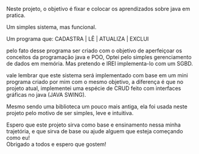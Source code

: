 Neste projeto, o objetivo é fixar e colocar os aprendizados sobre java em pratica.

Um simples sistema, mas funcional.<br>

Um programa que: CADASTRA | LÊ | ATUALIZA | EXCLUI<br> 

pelo fato desse programa ser criado com o objetivo de aperfeiçoar os conceitos da programação java e POO, Optei pelo simples gerenciamento de dados em memória. Mas pretendo e IREI implementa-lo com um SGBD.<br>

vale lembrar que este sistema será implementado com base em um mini programa criado por mim com o mesmo objetivo, a diferença é que no projeto atual, implementei uma espécie de CRUD feito com interfaces gráficas no java (JAVA SWING).<br>

Mesmo sendo uma biblioteca um pouco mais antiga, ela foi usada neste projeto pelo motivo de ser simples, leve e intuitiva.<br>

Espero que este projeto sirva como base e ensinamento nessa minha trajetória, e que sirva de base ou ajude alguem que esteja começando como eu!<br>
Obrigado a todos e espero que gostem!
